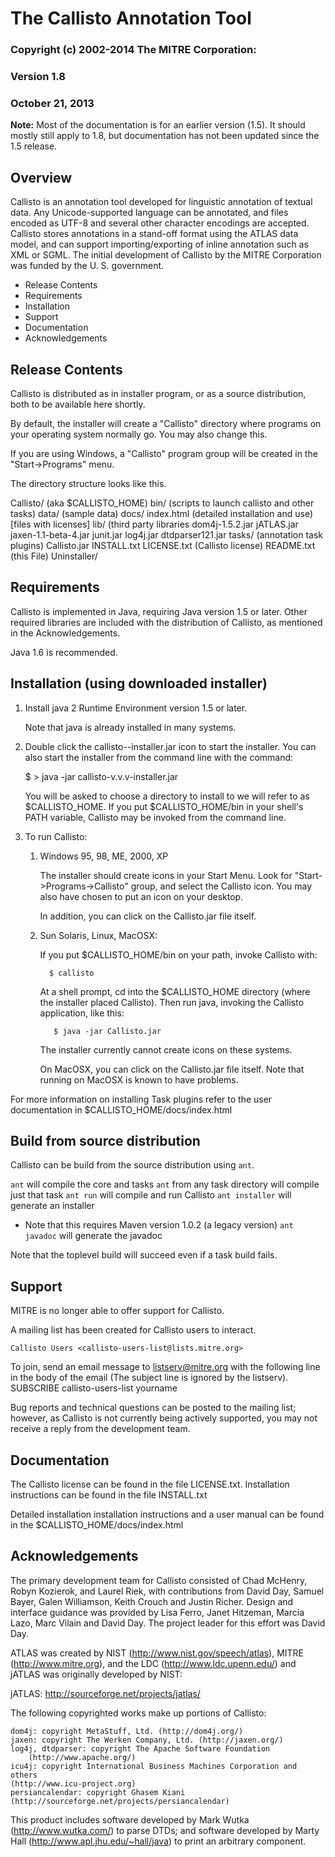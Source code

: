 # The Callisto Annotation Tool

### Copyright (c) 2002-2014 The MITRE Corporation:
### Version 1.8
### October 21, 2013

**Note:** Most of the documentation is for an earlier version (1.5).  It should
mostly still apply to 1.8, but documentation has not been updated since the
1.5 release.

## Overview


Callisto is an annotation tool developed for linguistic annotation of
textual data. Any Unicode-supported language can be annotated, and
files encoded as UTF-8 and several other character encodings are
accepted. Callisto stores annotations in a stand-off format using the
ATLAS data model, and can support importing/exporting of inline
annotation such as XML or SGML. The initial development of Callisto by
the MITRE Corporation was funded by the U. S. government.

 - Release Contents
 - Requirements
 - Installation
 - Support
 - Documentation
 - Acknowledgements


## Release Contents

Callisto is distributed as in installer program, or as a source distribution, both to be available here shortly.


By default, the installer will create a "Callisto" directory where
programs on your operating system normally go.  You may also change
this.

If you are using Windows, a "Callisto" program group will be created
in the "Start->Programs" menu.

The directory structure looks like this.

Callisto/                  (aka $CALLISTO_HOME)
    bin/                   (scripts to launch callisto and other tasks)
    data/                  (sample data)
    docs/
        index.html         (detailed installation and use)
        [files with licenses]
    lib/                   (third party libraries
        dom4j-1.5.2.jar
        jATLAS.jar
        jaxen-1.1-beta-4.jar
        junit.jar
        log4j.jar
        dtdparser121.jar
    tasks/                 (annotation task plugins)
    Callisto.jar
    INSTALL.txt
    LICENSE.txt            (Callisto license)
    README.txt             (this File)
    Uninstaller/


## Requirements

Callisto is implemented in Java, requiring Java version 1.5 or later. Other
required libraries are included with the distribution of Callisto, as
mentioned in the Acknowledgements.

Java 1.6 is recommended.

## Installation (using downloaded installer)

1. Install java 2 Runtime Environment version 1.5 or later.

   Note that java is already installed in many systems.  

2. Double click the callisto-<version>-installer.jar icon to start the
   installer. You can also start the installer from the command line
   with the command:

   $ > java -jar callisto-v.v.v-installer.jar

   You will be asked to choose a directory to install to we will refer
   to as $CALLISTO_HOME.  If you put $CALLISTO_HOME/bin in your
   shell's PATH variable, Callisto may be invoked from the command
   line.

3. To run Callisto:

    1. Windows 95, 98, ME, 2000, XP

          The installer should create icons in your Start Menu. Look
          for "Start->Programs->Callisto" group, and select the
          Callisto icon. You may also have chosen to put an icon on
          your desktop.

          In addition, you can click on the Callisto.jar file itself.

    2. Sun Solaris, Linux, MacOSX:

          If you put $CALLISTO_HOME/bin on your path, invoke Callisto
          with:

             $ callisto

          At a shell prompt, cd into the $CALLISTO_HOME directory
          (where the installer placed Callisto).  Then run java,
          invoking the Callisto application, like this:

              $ java -jar Callisto.jar

          The installer currently cannot create icons on these
          systems.

          On MacOSX, you can click on the Callisto.jar file itself.
          Note that running on MacOSX is known to have problems.

For more information on installing Task plugins refer to the user
documentation in $CALLISTO_HOME/docs/index.html

## Build from source distribution
Callisto can be build from the source distribution using `ant`.  

`ant` will compile the core and tasks 
`ant` from any task directory will compile just that task
`ant run` will compile and run Callisto
`ant installer` will generate an installer
* Note that this requires Maven version 1.0.2 (a legacy version)
`ant javadoc` will generate the javadoc

Note that the toplevel build will succeed even if a task build fails. 


## Support
MITRE is no longer able to offer support for Callisto.

A mailing list has been created for Callisto users to interact.

    Callisto Users <callisto-users-list@lists.mitre.org>

To join, send an email message to <listserv@mitre.org> with the following line in the body of the email (The subject line is ignored by the listserv). 
    SUBSCRIBE callisto-users-list yourname

Bug reports and technical questions can be posted to the mailing list; however, as Callisto is not currently being actively supported, you may not receive a reply from the development team. 


## Documentation

The Callisto license can be found in the file LICENSE.txt.
Installation instructions can be found in the file INSTALL.txt

Detailed installation installation instructions and a user manual can
be found in the $CALLISTO_HOME/docs/index.html


## Acknowledgements

The primary development team for Callisto consisted of Chad McHenry,
Robyn Kozierok, and Laurel Riek, with contributions from David Day,
Samuel Bayer, Galen Williamson, Keith Crouch and Justin Richer.
Design and interface guidance was provided by Lisa Ferro, Janet
Hitzeman, Marcia Lazo, Marc Vilain and David Day.  The project leader
for this effort was David Day.

ATLAS was created by NIST (http://www.nist.gov/speech/atlas), MITRE
(http://www.mitre.org), and the LDC (http://www.ldc.upenn.edu/) and
jATLAS was originally developed by NIST:

   jATLAS: http://sourceforge.net/projects/jatlas/

The following copyrighted works make up portions of Callisto:

    dom4j: copyright MetaStuff, Ltd. (http://dom4j.org/)
    jaxen: copyright The Werken Company, Ltd. (http://jaxen.org/)
    log4j, dtdparser: copyright The Apache Software Foundation 
        (http://www.apache.org/)
    icu4j: copyright International Business Machines Corporation and others
	(http://www.icu-project.org)
    persiancalendar: copyright Ghasem Kiani 
	(http://sourceforge.net/projects/persiancalendar)

This product includes software developed by Mark Wutka
(http://www.wutka.com/) to parse DTDs; and software developed
by Marty Hall (http://www.apl.jhu.edu/~hall/java) to print
an arbitrary component.
